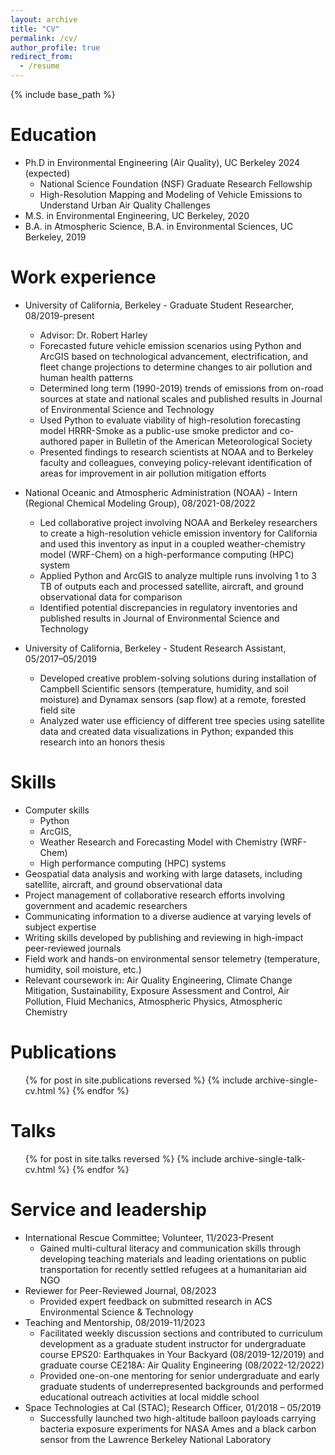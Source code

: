 ```yaml
---
layout: archive
title: "CV"
permalink: /cv/
author_profile: true
redirect_from:
  - /resume
---
```


{% include base_path %}

Education
======
* Ph.D in Environmental Engineering (Air Quality), UC Berkeley 2024 (expected)
  * National Science Foundation (NSF) Graduate Research Fellowship
  * High-Resolution Mapping and Modeling of Vehicle Emissions to Understand Urban Air Quality Challenges
* M.S. in Environmental Engineering, UC Berkeley, 2020
* B.A. in Atmospheric Science, B.A. in Environmental Sciences, UC Berkeley, 2019

Work experience
======
* University of California, Berkeley - Graduate Student Researcher, 08/2019-present
  * Advisor: Dr. Robert Harley
  * Forecasted future vehicle emission scenarios using Python and ArcGIS based on technological advancement, electrification, and fleet change projections to determine changes to air pollution and human health patterns 
  * Determined long term (1990-2019) trends of emissions from on-road sources at state and national scales and published results in Journal of Environmental Science and Technology  
  * Used Python to evaluate viability of high-resolution forecasting model HRRR-Smoke as a public-use smoke predictor and co-authored paper in Bulletin of the American Meteorological Society
  * Presented findings to research scientists at NOAA and to Berkeley faculty and colleagues, conveying policy-relevant identification of areas for improvement in air pollution mitigation efforts

* National Oceanic and Atmospheric Administration (NOAA) - Intern (Regional Chemical Modeling Group), 08/2021-08/2022
  * Led collaborative project involving NOAA and Berkeley researchers to create a high-resolution vehicle emission inventory for California and used this inventory as input in a coupled weather-chemistry model (WRF-Chem) on a high-performance computing (HPC) system
  * Applied Python and ArcGIS to analyze multiple runs involving 1 to 3 TB of outputs each and processed satellite, aircraft, and ground observational data for comparison
  * Identified potential discrepancies in regulatory inventories and published results in Journal of Environmental Science and Technology


* University of California, Berkeley - Student Research Assistant, 05/2017–05/2019
  * Developed creative problem-solving solutions during installation of Campbell Scientific sensors (temperature, humidity, and soil moisture) and Dynamax sensors (sap flow) at a remote, forested field site 
  * Analyzed water use efficiency of different tree species using satellite data and created data visualizations in Python; expanded this research into an honors thesis

  
Skills
======
* Computer skills
  * Python
  * ArcGIS,
  * Weather Research and Forecasting Model with Chemistry (WRF-Chem)
  * High performance computing (HPC) systems
* Geospatial data analysis and working with large datasets, including satellite, aircraft, and ground observational data
* Project management of collaborative research efforts involving government and academic researchers 
* Communicating information to a diverse audience at varying levels of subject expertise
* Writing skills developed by publishing and reviewing in high-impact peer-reviewed journals 
* Field work and hands-on environmental sensor telemetry (temperature, humidity, soil moisture, etc.)
* Relevant coursework in: Air Quality Engineering, Climate Change Mitigation, Sustainability, Exposure Assessment and Control, Air Pollution, Fluid Mechanics, Atmospheric Physics, Atmospheric Chemistry

Publications
======
  <ul>{% for post in site.publications reversed %}
    {% include archive-single-cv.html %}
  {% endfor %}</ul>
  
Talks
======
  <ul>{% for post in site.talks reversed %}
    {% include archive-single-talk-cv.html  %}
  {% endfor %}</ul>
  
  
Service and leadership
======
* International Rescue Committee; Volunteer, 11/2023-Present
  * Gained multi-cultural literacy and communication skills through developing teaching materials and leading orientations on public transportation for recently settled refugees at a humanitarian aid NGO
* Reviewer for Peer-Reviewed Journal, 08/2023
  * Provided expert feedback on submitted research in ACS Environmental Science & Technology
* Teaching and Mentorship, 08/2019-11/2023
  * Facilitated weekly discussion sections and contributed to curriculum development as a graduate student instructor for undergraduate course EPS20: Earthquakes in Your Backyard (08/2019-12/2019) and graduate course CE218A: Air Quality Engineering (08/2022-12/2022)
  * Provided one-on-one mentoring for senior undergraduate and early graduate students of underrepresented backgrounds and performed educational outreach activities at local middle school 
* Space Technologies at Cal (STAC); Research Officer, 01/2018 – 05/2019
  * Successfully launched two high-altitude balloon payloads carrying bacteria exposure experiments for NASA Ames and a black carbon sensor from the Lawrence Berkeley National Laboratory

